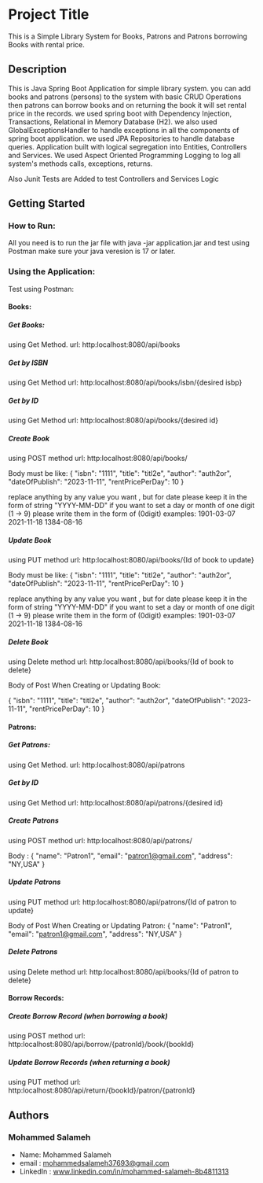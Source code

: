 # Project Title
This is a Simple Library System for Books, Patrons and Patrons borrowing Books with rental price.

## Description
This is Java Spring Boot Application for simple library system.
you can add books and patrons (persons) to the system with basic CRUD Operations
then patrons can borrow books and on returning the book it will set rental price in the records.
we used spring boot with Dependency Injection, Transactions, Relational in Memory Database (H2).
we also used GlobalExceptionsHandler to handle exceptions in all the components of spring boot application.
we used JPA Repositories to handle database queries.
Application built with logical segregation into Entities, Controllers and Services.
We used Aspect Oriented Programming Logging to log all system's methods calls, exceptions, returns.

Also Junit Tests are Added to test Controllers and Services Logic

## Getting Started
### How to Run:
All you need is to run the jar file with java -jar application.jar and test using Postman
make sure your java veresion is 17 or later.

### Using the Application:
Test using Postman:
#### Books:
##### Get Books:
using Get Method.
url: http:localhost:8080/api/books

##### Get by ISBN
using Get Method
url: http:localhost:8080/api/books/isbn/{desired isbp}
##### Get by ID
using Get Method
url: http:localhost:8080/api/books/{desired id}
##### Create Book
using POST method
url: http:localhost:8080/api/books/

Body must be like:
{
"isbn": "1111",
"title": "titl2e",
"author": "auth2or",
"dateOfPublish": "2023-11-11",
"rentPricePerDay": 10
}

replace anything by any value you want , but for date please keep it in the form of string "YYYY-MM-DD"
if you want to set a day or month of one digit (1 -> 9) please write them in the form of (0digit)
examples:
1901-03-07
2021-11-18
1384-08-16

##### Update Book
using PUT method
url: http:localhost:8080/api/books/{Id of book to update}

Body must be like:
{
"isbn": "1111",
"title": "titl2e",
"author": "auth2or",
"dateOfPublish": "2023-11-11",
"rentPricePerDay": 10
}

replace anything by any value you want , but for date please keep it in the form of string "YYYY-MM-DD"
if you want to set a day or month of one digit (1 -> 9) please write them in the form of (0digit)
examples:
1901-03-07
2021-11-18
1384-08-16

##### Delete Book
using Delete method
url: http:localhost:8080/api/books/{Id of book to delete}


Body of Post When Creating or Updating Book:

{
  "isbn": "1111",
  "title": "titl2e",
  "author": "auth2or",
  "dateOfPublish": "2023-11-11",
  "rentPricePerDay": 10
}


#### Patrons:

##### Get Patrons:
using Get Method.
url: http:localhost:8080/api/patrons

##### Get by ID
using Get Method
url: http:localhost:8080/api/patrons/{desired id}
##### Create Patrons
using POST method
url: http:localhost:8080/api/patrons/

Body :
{
"name": "Patron1",
"email": "patron1@gmail.com",
"address": "NY,USA"
}


##### Update Patrons
using PUT method
url: http:localhost:8080/api/patrons/{Id of patron to update}

Body of Post When Creating or Updating Patron:
{
"name": "Patron1",
"email": "patron1@gmail.com",
"address": "NY,USA"
}


##### Delete Patrons
using Delete method
url: http:localhost:8080/api/books/{Id of patron to delete}



#### Borrow Records:


##### Create Borrow Record (when borrowing a book)
using POST method
url: http:localhost:8080/api/borrow/{patronId}/book/{bookId}


##### Update Borrow Records (when returning a book)
using PUT method
url: http:localhost:8080/api/return/{bookId}/patron/{patronId}



## Authors
### Mohammed Salameh
* Name: Mohammed Salameh
* email : mohammedsalameh37693@gmail.com
* LinkedIn : www.linkedin.com/in/mohammed-salameh-8b4811313